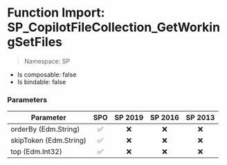 # Function Import: SP_CopilotFileCollection_GetWorkingSetFiles

> Namespace: SP

- Is composable: false
- Is bindable: false

### Parameters

Parameter | SPO | SP 2019 | SP 2016 | SP 2013
----------|:---:|:-------:|:-------:|:-------:
orderBy (Edm.String) | ✅ | ❌ | ❌ | ❌
skipToken (Edm.String) | ✅ | ❌ | ❌ | ❌
top (Edm.Int32) | ✅ | ❌ | ❌ | ❌